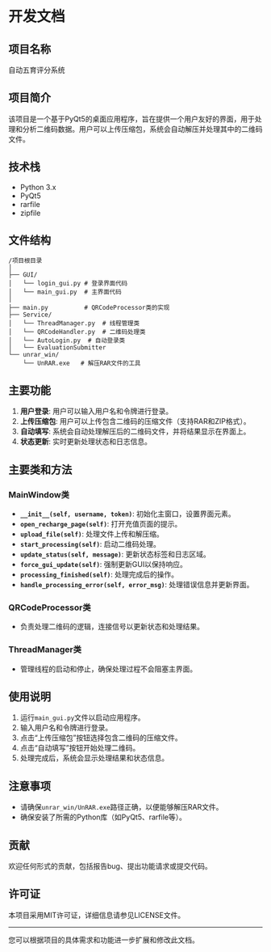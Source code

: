 # 开发文档

## 项目名称
自动五育评分系统

## 项目简介
该项目是一个基于PyQt5的桌面应用程序，旨在提供一个用户友好的界面，用于处理和分析二维码数据。用户可以上传压缩包，系统会自动解压并处理其中的二维码文件。

## 技术栈
- Python 3.x
- PyQt5
- rarfile
- zipfile

## 文件结构
```
/项目根目录
│
├── GUI/
│   └── login_gui.py # 登录界面代码
│   └── main_gui.py  # 主界面代码
│
├── main.py          # QRCodeProcessor类的实现
├── Service/
│   └── ThreadManager.py  # 线程管理类
│   └── QRCodeHandler.py  # 二维码处理类
│   └── AutoLogin.py  # 自动登录类
│   └── EvaluationSubmitter
└── unrar_win/
    └── UnRAR.exe   # 解压RAR文件的工具
```

## 主要功能
1. **用户登录**: 用户可以输入用户名和令牌进行登录。
2. **上传压缩包**: 用户可以上传包含二维码的压缩文件（支持RAR和ZIP格式）。
3. **自动填写**: 系统会自动处理解压后的二维码文件，并将结果显示在界面上。
4. **状态更新**: 实时更新处理状态和日志信息。

## 主要类和方法

### MainWindow类
- **`__init__(self, username, token)`**: 初始化主窗口，设置界面元素。
- **`open_recharge_page(self)`**: 打开充值页面的提示。
- **`upload_file(self)`**: 处理文件上传和解压缩。
- **`start_processing(self)`**: 启动二维码处理。
- **`update_status(self, message)`**: 更新状态标签和日志区域。
- **`force_gui_update(self)`**: 强制更新GUI以保持响应。
- **`processing_finished(self)`**: 处理完成后的操作。
- **`handle_processing_error(self, error_msg)`**: 处理错误信息并更新界面。

### QRCodeProcessor类
- 负责处理二维码的逻辑，连接信号以更新状态和处理结果。

### ThreadManager类
- 管理线程的启动和停止，确保处理过程不会阻塞主界面。

## 使用说明
1. 运行`main_gui.py`文件以启动应用程序。
2. 输入用户名和令牌进行登录。
3. 点击“上传压缩包”按钮选择包含二维码的压缩文件。
4. 点击“自动填写”按钮开始处理二维码。
5. 处理完成后，系统会显示处理结果和状态信息。

## 注意事项
- 请确保`unrar_win/UnRAR.exe`路径正确，以便能够解压RAR文件。
- 确保安装了所需的Python库（如PyQt5、rarfile等）。

## 贡献
欢迎任何形式的贡献，包括报告bug、提出功能请求或提交代码。

## 许可证
本项目采用MIT许可证，详细信息请参见LICENSE文件。

---

您可以根据项目的具体需求和功能进一步扩展和修改此文档。
